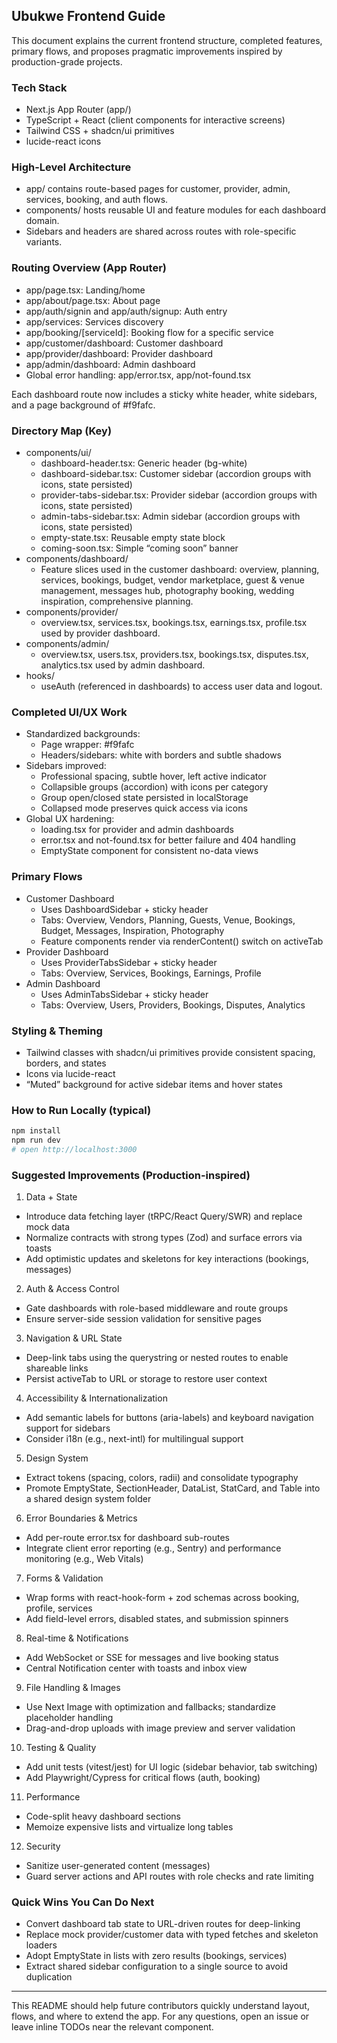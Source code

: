 ## Ubukwe Frontend Guide

This document explains the current frontend structure, completed features, primary flows, and proposes pragmatic improvements inspired by production-grade projects.

### Tech Stack
- Next.js App Router (app/)
- TypeScript + React (client components for interactive screens)
- Tailwind CSS + shadcn/ui primitives
- lucide-react icons

### High-Level Architecture
- app/ contains route-based pages for customer, provider, admin, services, booking, and auth flows.
- components/ hosts reusable UI and feature modules for each dashboard domain.
- Sidebars and headers are shared across routes with role-specific variants.

### Routing Overview (App Router)
- app/page.tsx: Landing/home
- app/about/page.tsx: About page
- app/auth/signin and app/auth/signup: Auth entry
- app/services: Services discovery
- app/booking/[serviceId]: Booking flow for a specific service
- app/customer/dashboard: Customer dashboard
- app/provider/dashboard: Provider dashboard
- app/admin/dashboard: Admin dashboard
- Global error handling: app/error.tsx, app/not-found.tsx

Each dashboard route now includes a sticky white header, white sidebars, and a page background of #f9fafc.

### Directory Map (Key)
- components/ui/
  - dashboard-header.tsx: Generic header (bg-white)
  - dashboard-sidebar.tsx: Customer sidebar (accordion groups with icons, state persisted)
  - provider-tabs-sidebar.tsx: Provider sidebar (accordion groups with icons, state persisted)
  - admin-tabs-sidebar.tsx: Admin sidebar (accordion groups with icons, state persisted)
  - empty-state.tsx: Reusable empty state block
  - coming-soon.tsx: Simple “coming soon” banner
- components/dashboard/
  - Feature slices used in the customer dashboard: overview, planning, services, bookings, budget, vendor marketplace, guest & venue management, messages hub, photography booking, wedding inspiration, comprehensive planning.
- components/provider/
  - overview.tsx, services.tsx, bookings.tsx, earnings.tsx, profile.tsx used by provider dashboard.
- components/admin/
  - overview.tsx, users.tsx, providers.tsx, bookings.tsx, disputes.tsx, analytics.tsx used by admin dashboard.
- hooks/
  - useAuth (referenced in dashboards) to access user data and logout.

### Completed UI/UX Work
- Standardized backgrounds:
  - Page wrapper: #f9fafc
  - Headers/sidebars: white with borders and subtle shadows
- Sidebars improved:
  - Professional spacing, subtle hover, left active indicator
  - Collapsible groups (accordion) with icons per category
  - Group open/closed state persisted in localStorage
  - Collapsed mode preserves quick access via icons
- Global UX hardening:
  - loading.tsx for provider and admin dashboards
  - error.tsx and not-found.tsx for better failure and 404 handling
  - EmptyState component for consistent no-data views

### Primary Flows
- Customer Dashboard
  - Uses DashboardSidebar + sticky header
  - Tabs: Overview, Vendors, Planning, Guests, Venue, Bookings, Budget, Messages, Inspiration, Photography
  - Feature components render via renderContent() switch on activeTab
- Provider Dashboard
  - Uses ProviderTabsSidebar + sticky header
  - Tabs: Overview, Services, Bookings, Earnings, Profile
- Admin Dashboard
  - Uses AdminTabsSidebar + sticky header
  - Tabs: Overview, Users, Providers, Bookings, Disputes, Analytics

### Styling & Theming
- Tailwind classes with shadcn/ui primitives provide consistent spacing, borders, and states
- Icons via lucide-react
- “Muted” background for active sidebar items and hover states

### How to Run Locally (typical)
```bash
npm install
npm run dev
# open http://localhost:3000
```

### Suggested Improvements (Production-inspired)

1) Data + State
- Introduce data fetching layer (tRPC/React Query/SWR) and replace mock data
- Normalize contracts with strong types (Zod) and surface errors via toasts
- Add optimistic updates and skeletons for key interactions (bookings, messages)

2) Auth & Access Control
- Gate dashboards with role-based middleware and route groups
- Ensure server-side session validation for sensitive pages

3) Navigation & URL State
- Deep-link tabs using the querystring or nested routes to enable shareable links
- Persist activeTab to URL or storage to restore user context

4) Accessibility & Internationalization
- Add semantic labels for buttons (aria-labels) and keyboard navigation support for sidebars
- Consider i18n (e.g., next-intl) for multilingual support

5) Design System
- Extract tokens (spacing, colors, radii) and consolidate typography
- Promote EmptyState, SectionHeader, DataList, StatCard, and Table into a shared design system folder

6) Error Boundaries & Metrics
- Add per-route error.tsx for dashboard sub-routes
- Integrate client error reporting (e.g., Sentry) and performance monitoring (e.g., Web Vitals)

7) Forms & Validation
- Wrap forms with react-hook-form + zod schemas across booking, profile, services
- Add field-level errors, disabled states, and submission spinners

8) Real-time & Notifications
- Add WebSocket or SSE for messages and live booking status
- Central Notification center with toasts and inbox view

9) File Handling & Images
- Use Next Image with optimization and fallbacks; standardize placeholder handling
- Drag-and-drop uploads with image preview and server validation

10) Testing & Quality
- Add unit tests (vitest/jest) for UI logic (sidebar behavior, tab switching)
- Add Playwright/Cypress for critical flows (auth, booking)

11) Performance
- Code-split heavy dashboard sections
- Memoize expensive lists and virtualize long tables

12) Security
- Sanitize user-generated content (messages)
- Guard server actions and API routes with role checks and rate limiting

### Quick Wins You Can Do Next
- Convert dashboard tab state to URL-driven routes for deep-linking
- Replace mock provider/customer data with typed fetches and skeleton loaders
- Adopt EmptyState in lists with zero results (bookings, services)
- Extract shared sidebar configuration to a single source to avoid duplication

---
This README should help future contributors quickly understand layout, flows, and where to extend the app. For any questions, open an issue or leave inline TODOs near the relevant component.



